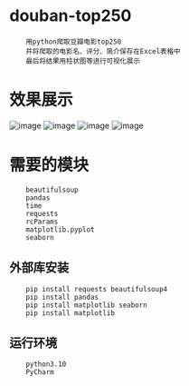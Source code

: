 # douban-top250
        用python爬取豆瓣电影top250
        并将爬取的电影名、评分、简介保存在Excel表格中
        最后将结果用柱状图等进行可视化展示

# 效果展示
![image](https://github.com/user-attachments/assets/de442008-19ab-4af8-9d37-031951d971cd)
![image](https://github.com/user-attachments/assets/c55e1fe5-ce83-4629-8d79-7fac53c7efac)
![image](https://github.com/user-attachments/assets/0856cfc3-703e-4d74-a91f-c4fb06c2597a)
![image](https://github.com/user-attachments/assets/519e0513-0680-4daf-aecd-f792931bcea6)

# 需要的模块
        beautifulsoup
        pandas
        time
        requests
        rcParams
        matplotlib.pyplot
        seaborn
## 外部库安装
        pip install requests beautifulsoup4
        pip install pandas
        pip install matplotlib seaborn
        pip install matplotlib
## 运行环境
        python3.10
        PyCharm
